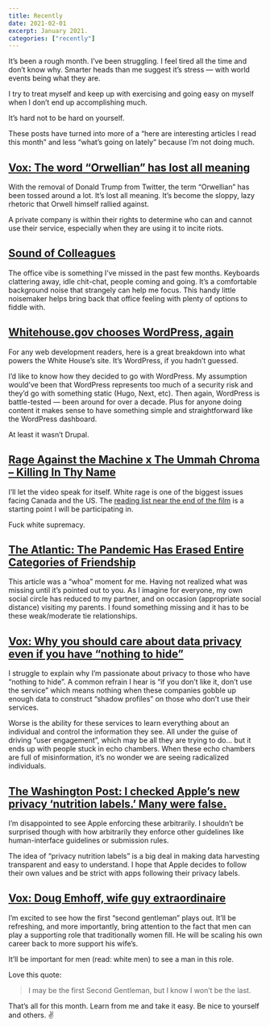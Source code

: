 ```yaml
---
title: Recently
date: 2021-02-01
excerpt: January 2021.
categories: ["recently"]
---
```


It’s been a rough month. I’ve been struggling. I feel tired all the time and don’t know why. Smarter heads than me suggest it’s stress — with world events being what they are.

I try to treat myself and keep up with exercising and going easy on myself when I don’t end up accomplishing much.

It’s hard not to be hard on yourself.

These posts have turned into more of a “here are interesting articles I read this month” and less “what’s going on lately” because I’m not doing much.

## [Vox: The word “Orwellian” has lost all meaning][orwellian]

With the removal of Donald Trump from Twitter, the term “Orwellian” has been tossed around a lot. It’s lost all meaning. It’s become the sloppy, lazy rhetoric that Orwell himself rallied against.

A private company is within their rights to determine who can and cannot use their service, especially when they are using it to incite riots.

## [Sound of Colleagues][soc]

The office vibe is something I’ve missed in the past few months. Keyboards clattering away, idle chit-chat, people coming and going. It’s a comfortable background noise that strangely can help me focus. This handy little noisemaker helps bring back that office feeling with plenty of options to fiddle with.

## [Whitehouse.gov chooses WordPress, again][whwp]

For any web development readers, here is a great breakdown into what powers the White House’s site. It’s WordPress, if you hadn’t guessed.

I’d like to know how they decided to go with WordPress. My assumption would’ve been that WordPress represents too much of a security risk and they’d go with something static (Hugo, Next, etc). Then again, WordPress is battle-tested — been around for over a decade. Plus for anyone doing content it makes sense to have something simple and straightforward like the WordPress dashboard.

At least it wasn’t Drupal.

## [Rage Against the Machine x The Ummah Chroma – Killing In Thy Name][kitn]

I’ll let the video speak for itself. White rage is one of the biggest issues facing Canada and the US. The [reading list near the end of the film][ucrl] is a starting point I will be participating in.

Fuck white supremacy.

## [The Atlantic: The Pandemic Has Erased Entire Categories of Friendship][friendship]

This article was a “whoa” moment for me. Having not realized what was missing until it’s pointed out to you. As I imagine for everyone, my own social circle has reduced to my partner, and on occasion (appropriate social distance) visiting my parents. I found something missing and it has to be these weak/moderate tie relationships.

## [Vox: Why you should care about data privacy even if you have “nothing to hide”][dataprivacy]

I struggle to explain why I’m passionate about privacy to those who have “nothing to hide”. A common refrain I hear is “if you don’t like it, don’t use the service” which means nothing when these companies gobble up enough data to construct “shadow profiles” on those who don’t use their services.

Worse is the ability for these services to learn everything about an individual and control the information they see. All under the guise of driving “user engagement”, which may be all they are trying to do... but it ends up with people stuck in echo chambers. When these echo chambers are full of misinformation, it’s no wonder we are seeing radicalized individuals.

## [The Washington Post: I checked Apple’s new privacy ‘nutrition labels.’ Many were false.][privacylabels]

I’m disappointed to see Apple enforcing these arbitrarily. I shouldn’t be surprised though with how arbitrarily they enforce other guidelines like human-interface guidelines or submission rules.

The idea of “privacy nutrition labels” is a big deal in making data harvesting transparent and easy to understand. I hope that Apple decides to follow their own values and be strict with apps following their privacy labels.

## [Vox: Doug Emhoff, wife guy extraordinaire][emhoff]

I’m excited to see how the first “second gentleman” plays out. It’ll be refreshing, and more importantly, bring attention to the fact that men can play a supporting role that traditionally women fill. He will be scaling his own career back to more support his wife’s.

It’ll be important for men (read: white men) to see a man in this role.

Love this quote:

> I may be the first Second Gentleman, but I know I won’t be the last.

That’s all for this month. Learn from me and take it easy. Be nice to yourself and others. ✌️

[orwellian]: https://www.vox.com/culture/22233197/orwellian-definition-george-orwell-1984-politics-english-language-josh-hawley-donald-trump-jr
[soc]: https://soundofcolleagues.com/
[whwp]: https://pagely.com/blog/whitehouse-gov-chooses-wordpress-again/
[kitn]: https://m.youtube.com/watch?v=5lnTvwdoQFw
[ucrl]: https://www.theummahchroma.com
[friendship]: https://www.theatlantic.com/health/archive/2021/01/pandemic-goodbye-casual-friends/617839/
[dataprivacy]: https://www.vox.com/recode/22250897/facebook-data-privacy-collection-algorithms-extremism
[privacylabels]: https://www.washingtonpost.com/technology/2021/01/29/apple-privacy-nutrition-label/
[emhoff]: https://www.vox.com/22242368/doug-emhoff-kamala-harris-husband-vice-president

